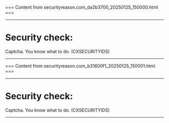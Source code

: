 === Content from securityreason.com_da2b3700_20250125_150000.html ===


---

# Security check:

Captcha. You know what to do. (CXSECURITYIDS)

---



=== Content from securityreason.com_b31600f1_20250125_150001.html ===


---

# Security check:

Captcha. You know what to do. (CXSECURITYIDS)

---


